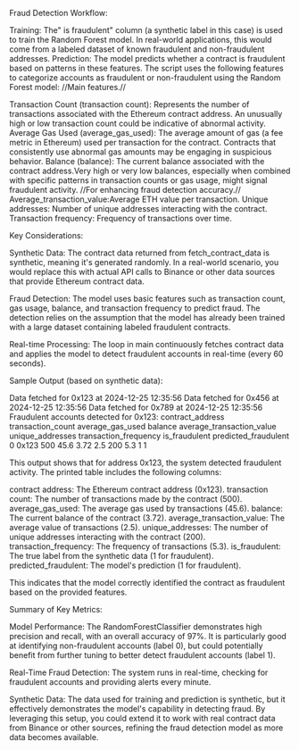 Fraud Detection Workflow:

Training: The" is fraudulent" column (a synthetic label in this case) is used to train the Random Forest model. In real-world applications, this would come from a labeled dataset of known fraudulent and non-fraudulent addresses.
Prediction: The model predicts whether a contract is fraudulent based on patterns in these features.
The script uses the following features to categorize accounts as fraudulent or non-fraudulent using the Random Forest model:
//Main features.//

Transaction Count (transaction count): Represents the number of transactions associated with the Ethereum contract address. An unusually high or low transaction count could be indicative of abnormal activity.
Average Gas Used (average_gas_used): The average amount of gas (a fee metric in Ethereum) used per transaction for the contract. Contracts that consistently use abnormal gas amounts may be engaging in suspicious behavior.
Balance (balance): The current balance associated with the contract address.Very high or very low balances, especially when combined with specific patterns in transaction counts or gas usage, might signal fraudulent activity.
//For enhancing fraud detection accuracy.//
Average_transaction_value:Average ETH value per transaction.
Unique addresses: Number of unique addresses interacting with the contract.
Transaction frequency: Frequency of transactions over time.

Key Considerations:

Synthetic Data: The contract data returned from fetch_contract_data is synthetic, meaning it's generated randomly. In a real-world scenario, you would replace this with actual API calls to Binance or other data sources that provide Ethereum contract data.

Fraud Detection: The model uses basic features such as transaction count, gas usage, balance, and transaction frequency to predict fraud. The detection relies on the assumption that the model has already been trained with a large dataset containing labeled fraudulent contracts.

Real-time Processing: The loop in main continuously fetches contract data and applies the model to detect fraudulent accounts in real-time (every 60 seconds).

Sample Output (based on synthetic data):

Data fetched for 0x123 at 2024-12-25 12:35:56
Data fetched for 0x456 at 2024-12-25 12:35:56
Data fetched for 0x789 at 2024-12-25 12:35:56
Fraudulent accounts detected for 0x123:
contract_address transaction_count average_gas_used balance average_transaction_value unique_addresses transaction_frequency is_fraudulent predicted_fraudulent
0 0x123 500 45.6 3.72 2.5 200 5.3 1 1

This output shows that for address 0x123, the system detected fraudulent activity. The printed table includes the following columns:

contract address: The Ethereum contract address (0x123).
transaction count: The number of transactions made by the contract (500).
average_gas_used: The average gas used by transactions (45.6).
balance: The current balance of the contract (3.72).
average_transaction_value: The average value of transactions (2.5).
unique_addresses: The number of unique addresses interacting with the contract (200).
transaction_frequency: The frequency of transactions (5.3).
is_fraudulent: The true label from the synthetic data (1 for fraudulent).
predicted_fraudulent: The model's prediction (1 for fraudulent).

This indicates that the model correctly identified the contract as fraudulent based on the provided features.

Summary of Key Metrics:

Model Performance: The RandomForestClassifier demonstrates high precision and recall, with an overall accuracy of 97%. It is particularly good at identifying non-fraudulent accounts (label 0), but could potentially benefit from further tuning to better detect fraudulent accounts (label 1).

Real-Time Fraud Detection: The system runs in real-time, checking for fraudulent accounts and providing alerts every minute.

Synthetic Data: The data used for training and prediction is synthetic, but it effectively demonstrates the model's capability in detecting fraud.
By leveraging this setup, you could extend it to work with real contract data from Binance or other sources, refining the fraud detection model as more data becomes available.

